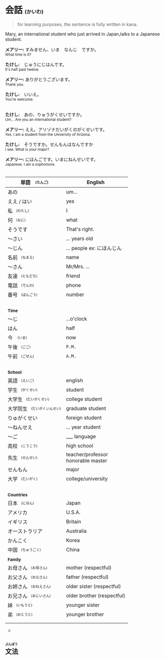 # 会話 <sup><sub><sub>(かいわ)</sub></sub></sup>

> for learning purposes, the sentence is fully written in kana.

Mary, an international student who just arrived in Japan,talks to a Japanese student.

**メアリ一:** すみません、いま　なんじ　ですか。
<br><sup>What time is it?</sup>

**たけし:**　じゅうにじはんです。
<br><sup>It's half past twelve.</sup>

**メアリ一:** ありがとうございます。
<br><sup>Thank you.</sup>

**たけし:**　いいえ。
<br><sup>You're welcome.</sup><br><br>


**たけし:**　あの、りゅうがくせいですか。
<br><sup>Um... Are you an international student?</sup>

**メアリ一:** ええ。アリゾナだいがくのがくせいです。
<br><sup>Yes. I am a student from the University of Arizona.</sup>

**たけし:**　そうですか。せんもんはなんですか
<br><sup>I see. What is your major?</sup><br>

**メアリ一:** にほんごです。いまにねんせいです。
<br><sup>Japanese. I am a sophomore.</sup><br><br>


|単語　<sup><sub>(たんご)</sub></sup>|English|
|-|-|
|あの|um...|
|ええ / はい|yes|
|私<sup><sub>　(わたし)</sub></sup>|I|
|何<sup><sub>　(なに)</sub></sup>|what|
|そうです|That's right.|
|～さい|... years old|
|～じん|... people ex: にほんじん|
|名前<sup><sub>　(なまえ)</sub></sup>|name|
|～さん|Mr/Mrs. ...|
|友達<sup><sub>　(ともだち)</sub></sup>|friend|
|電話<sup><sub>　(でんわ)</sub></sup>|phone|
|番号<sup><sub>　(ばんごう)</sub></sup>|number|
|<br>||
|**<sub>Time</sup>**||
|～じ|...o'clock|
|はん|half|
|今 <sup><sub>　(いま)</sub></sup>|now|
|午後<sup><sub>　(ごご)</sub></sup>|`P.M.`|
|午前<sup><sub>　(ごぜん)</sub></sup>|`A.M.`|
|<br>||
|**<sub>School</sup>**||
|英語<sup><sub>　(えいご)</sub></sup>|english|
|学生<sup><sub>　(がくせい)</sub></sup>|student|
|大学生<sup><sub>　(だいがくせい)</sub></sup>|college student|
|大学院生<sup><sub>　(だいがくいんせい)</sub></sup>|graduate student|
|りゅがくせい|foreign student|
|～ねんせえ|... year student|
|～ご|___ language|
|高校<sup><sub>　(こうこう)</sub></sup>|high school|
|先生<sup><sub>　(せんせい)</sub></sup>|teacher/professor<br>honorable master|
|せんもん|major|
|大学<sup><sub>　(だいがく)</sub></sup>|college/university|
|<br>||
|**<sub>Countries</sup>**||
|日本<sup><sub>　(にほん)</sub></sup>|Japan|
|アメリカ|U.S.A.|
|イギリス|Britain|
|オ一ストラリア|Australia|
|かんこく|Korea|
|中国<sup><sub>　(ちゅうごく)</sub></sup>|China|
|||
|**<sub>Family</sup>**||
|お母さん<sup><sub>　(お母さん)</sub></sup>|mother (respectful)|
|お父さん<sup><sub>　(お父さん)</sub></sup>|father (respectful)|
|お姉さん<sup><sub>　(おねえさん)</sub></sup>|older sister (respectful)|
|お兄さん<sup><sub>　(おにいさん)</sub></sup>|older brother (respectful)|
|妹<sup><sub>　(いもうと)</sub></sup>|younger sister|
|弟<sup><sub>　(おとうと)</sub></sup>|younger brother|
|||
|||

<sup><sub>　()</sub></sup>


## <sub><sub><sup><sub>ぶんぽう</sub></sup></sub></sub><br>文法
